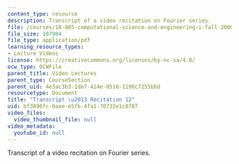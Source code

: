 ```yaml
---
content_type: resource
description: Transcript of a video recitation on Fourier series.
file: /courses/18-085-computational-science-and-engineering-i-fall-2008/bf3890fc0aaee5fb4fa170732e1c0787_18-085F08-R12.pdf
file_size: 107984
file_type: application/pdf
learning_resource_types:
- Lecture Videos
license: https://creativecommons.org/licenses/by-nc-sa/4.0/
ocw_type: OCWFile
parent_title: Video Lectures
parent_type: CourseSection
parent_uid: 4e3ac3b3-1de7-414e-0518-1196c7255bbd
resourcetype: Document
title: "Transcript \u2013 Recitation 12"
uid: bf3890fc-0aae-e5fb-4fa1-70732e1c0787
video_files:
  video_thumbnail_file: null
video_metadata:
  youtube_id: null
---
```

Transcript of a video recitation on Fourier series.